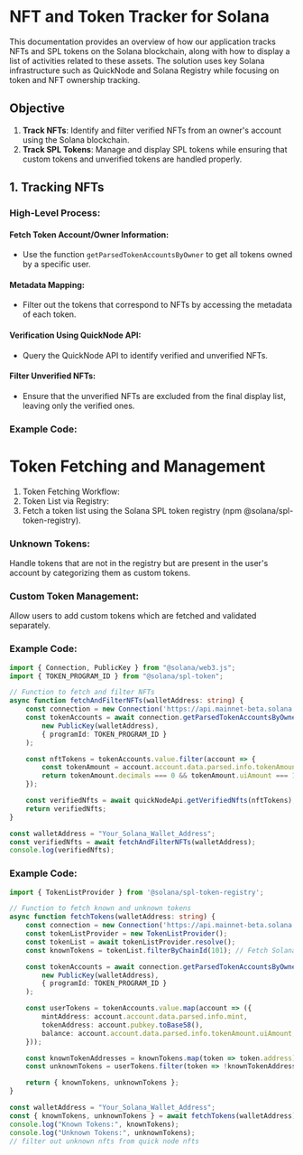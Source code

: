 # NFT and Token Tracker for Solana

This documentation provides an overview of how our application tracks NFTs and SPL tokens on the Solana blockchain, along with how to display a list of activities related to these assets. The solution uses key Solana infrastructure such as QuickNode and Solana Registry while focusing on token and NFT ownership tracking.

## Objective

1. **Track NFTs**: Identify and filter verified NFTs from an owner's account using the Solana blockchain.
2. **Track SPL Tokens**: Manage and display SPL tokens while ensuring that custom tokens and unverified tokens are handled properly.


## 1. Tracking NFTs

### High-Level Process:

#### Fetch Token Account/Owner Information:

- Use the function `getParsedTokenAccountsByOwner` to get all tokens owned by a specific user.

#### Metadata Mapping:

- Filter out the tokens that correspond to NFTs by accessing the metadata of each token.

#### Verification Using QuickNode API:

- Query the QuickNode API to identify verified and unverified NFTs.

#### Filter Unverified NFTs:

- Ensure that the unverified NFTs are excluded from the final display list, leaving only the verified ones.

### Example Code:

# Token Fetching and Management
1. Token Fetching Workflow:
2. Token List via Registry:
3. Fetch a token list using the Solana SPL token registry (npm @solana/spl-token-registry).

### Unknown Tokens:
Handle tokens that are not in the registry but are present in the user's account by categorizing them as custom tokens.

### Custom Token Management:
Allow users to add custom tokens which are fetched and validated separately.

### Example Code:

```typescript
import { Connection, PublicKey } from "@solana/web3.js";
import { TOKEN_PROGRAM_ID } from "@solana/spl-token";

// Function to fetch and filter NFTs
async function fetchAndFilterNFTs(walletAddress: string) {
    const connection = new Connection('https://api.mainnet-beta.solana.com');
    const tokenAccounts = await connection.getParsedTokenAccountsByOwner(
        new PublicKey(walletAddress),
        { programId: TOKEN_PROGRAM_ID }
    );

    const nftTokens = tokenAccounts.value.filter(account => {
        const tokenAmount = account.account.data.parsed.info.tokenAmount;
        return tokenAmount.decimals === 0 && tokenAmount.uiAmount === 1;
    });

    const verifiedNfts = await quickNodeApi.getVerifiedNfts(nftTokens);
    return verifiedNfts;
}

const walletAddress = "Your_Solana_Wallet_Address";
const verifiedNfts = await fetchAndFilterNFTs(walletAddress);
console.log(verifiedNfts);
```

### Example Code:
```typescript
import { TokenListProvider } from '@solana/spl-token-registry';

// Function to fetch known and unknown tokens
async function fetchTokens(walletAddress: string) {
    const connection = new Connection('https://api.mainnet-beta.solana.com');
    const tokenListProvider = new TokenListProvider();
    const tokenList = await tokenListProvider.resolve();
    const knownTokens = tokenList.filterByChainId(101); // Fetch Solana Mainnet tokens

    const tokenAccounts = await connection.getParsedTokenAccountsByOwner(
        new PublicKey(walletAddress),
        { programId: TOKEN_PROGRAM_ID }
    );

    const userTokens = tokenAccounts.value.map(account => ({
        mintAddress: account.account.data.parsed.info.mint,
        tokenAddress: account.pubkey.toBase58(),
        balance: account.account.data.parsed.info.tokenAmount.uiAmount,
    }));

    const knownTokenAddresses = knownTokens.map(token => token.address);
    const unknownTokens = userTokens.filter(token => !knownTokenAddresses.includes(token.mintAddress));

    return { knownTokens, unknownTokens };
}

const walletAddress = "Your_Solana_Wallet_Address";
const { knownTokens, unknownTokens } = await fetchTokens(walletAddress);
console.log("Known Tokens:", knownTokens);
console.log("Unknown Tokens:", unknownTokens);
// filter out unknown nfts from quick node nfts
```